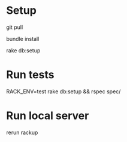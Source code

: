 # Setup

git pull

bundle install

rake db:setup

# Run tests

RACK_ENV=test rake db:setup && rspec spec/

# Run local server

rerun rackup


